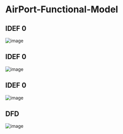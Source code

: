 # AirPort-Functional-Model

## IDEF 0
![image](https://user-images.githubusercontent.com/80168982/166938877-2b372be9-d33c-49e0-ba26-65bd60805b19.png)

## IDEF 0
![image](https://user-images.githubusercontent.com/80168982/166939112-94b5a9ff-6c78-43dd-94cb-23557a9adfff.png)

## IDEF 0
![image](https://user-images.githubusercontent.com/80168982/167285819-44a5493d-bf73-411d-924c-37131a80b1ae.png)

## DFD
![image](https://user-images.githubusercontent.com/80168982/167286620-ab023b4b-b5db-4834-bc06-72f68b450cae.png)
